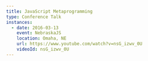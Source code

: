 ```yaml
---
title: JavaScript Metaprogramming
type: Conference Talk
instances:
  - date: 2016-03-13
    event: NebraskaJS
    location: Omaha, NE
    url: https://www.youtube.com/watch?v=nsG_izwv_0U
    videoId: nsG_izwv_0U
---
```

